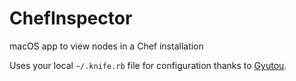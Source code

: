 # ChefInspector

macOS app to view nodes in a Chef installation

Uses your local `~/.knife.rb` file for configuration thanks to [Gyutou](https://github.com/Yasumoto/Gyutou).
